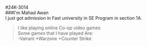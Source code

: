 #24K-3014<br/>
###I'm  Mahad Awan<br/>
I just got admission in Fast university in SE Program in section 1A. <br/>
>I like playing online Co-op video games<br/>
Some games that I have played Are:<br/>
-Valrant
*Warzone
+Counter Strike
